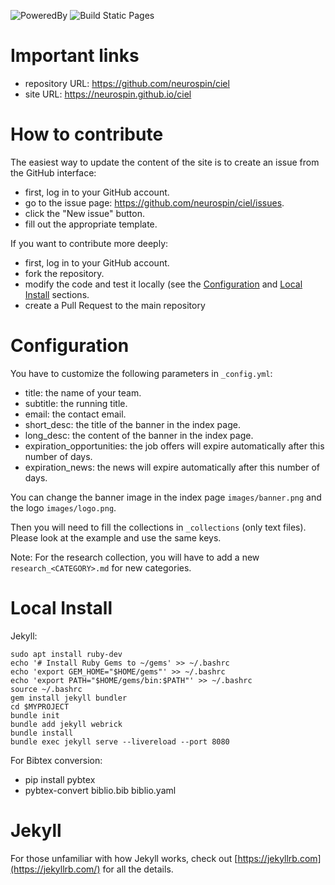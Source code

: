 ![PoweredBy](https://img.shields.io/badge/Powered%20by-CEA%2FNeuroSpin-blue.svg)
![Build Static Pages](https://github.com/neurospin/ciel/workflows/Build%20Static%20Pages/badge.svg)


# Important links

- repository URL: https://github.com/neurospin/ciel
- site URL: https://neurospin.github.io/ciel

# How to contribute

The easiest way to update the content of the site is to create an issue from
the GitHub interface:

- first, log in to your GitHub account.
- go to the issue page: https://github.com/neurospin/ciel/issues.
- click the "New issue" button.
- fill out the appropriate template.

If you want to contribute more deeply:

- first, log in to your GitHub account.
- fork the repository.
- modify the code and test it locally (see the [Configuration](#configuration)
  and [Local Install](#local-install) sections.
- create a Pull Request to the main repository


# Configuration

You have to customize the following parameters in `_config.yml`:

- title: the name of your team.
- subtitle: the running title.
- email: the contact email.
- short_desc: the title of the banner in the index page.
- long_desc: the content of the banner in the index page.
- expiration_opportunities: the job offers will expire automatically after this number of days.
- expiration_news: the news will expire automatically after this number of days.

You can change the banner image in the index page `images/banner.png` and the logo `images/logo.png`.

Then you will need to fill the collections in `_collections` (only text files).
Please look at the example and use the same keys.

Note: For the research collection, you will have to add a new `research_<CATEGORY>.md` for new categories.

# Local Install

Jekyll:

```
sudo apt install ruby-dev
echo '# Install Ruby Gems to ~/gems' >> ~/.bashrc
echo 'export GEM_HOME="$HOME/gems"' >> ~/.bashrc
echo 'export PATH="$HOME/gems/bin:$PATH"' >> ~/.bashrc
source ~/.bashrc
gem install jekyll bundler
cd $MYPROJECT
bundle init
bundle add jekyll webrick
bundle install
bundle exec jekyll serve --livereload --port 8080
```

For Bibtex conversion:

- pip install pybtex
- pybtex-convert biblio.bib biblio.yaml

# Jekyll

For those unfamiliar with how Jekyll works, check out [https://jekyllrb.com](https://jekyllrb.com/) for all the details.
